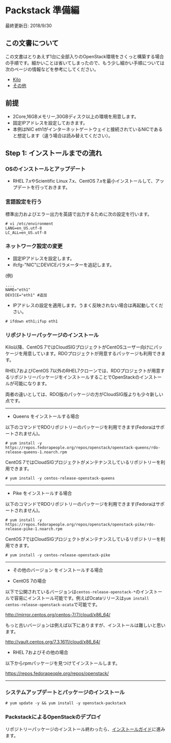 # Packstack 準備編

最終更新日: 2018/9/30


## この文書について

この文書はとりあえず1台に全部入りのOpenStack環境をさくっと構築する場合の手順です。細かいことは省いてしまったので、もう少し細かい手順については次のページの情報などを参考にしてください。

- [Kilo](https://github.com/ytooyama/rdo-kilo)
- [その他](https://github.com/ytooyama?tab=repositories)


## 前提

- 2Core,16GBメモリー,30GBディスク以上の環境を用意します。
- 固定IPアドレスを設定しておきます。
- 本例はNIC eth1がインターネットゲートウェイと接続されているNICであると想定します（違う場合は読み替えてください）。

## Step 1: インストールまでの流れ

### OSのインストールとアップデート

- RHEL 7.xやScientific Linux 7.x、CentOS 7.xを最小インストールして、アップデートを行っておきます。

### 言語設定を行う

標準出力およびエラー出力を英語で出力するために次の設定を行います。

````
# vi /etc/environment
LANG=en_US.utf-8
LC_ALL=en_US.utf-8
````

### ネットワーク設定の変更

- 固定IPアドレスを設定します。
- ifcfg-"NIC"にDEVICEパラメーターを追記します。

(例)

````
....
NAME="eth1"
DEVICE="eth1" #追加
````

- IPアドレスの設定を適用します。うまく反映されない場合は再起動してください。

````
# ifdown eth1;ifup eth1
````

### リポジトリーパッケージのインストール

Kilo以降、CentOS 7ではCloudSIGプロジェクトがCentOSユーザー向けにパッケージを用意しています。RDOプロジェクトが用意するパッケージも利用できます。

RHEL7およびCentOS 7以外のRHEL7クローンでは、RDOプロジェクトが用意するリポジトリーパッケージをインストールすることでOpenStackのインストールが可能になります。

両者の違いとしては、RDO版のパッケージの方がCloudSIG版よりも少々新しい点です。


---

- Queens をインストールする場合

以下のコマンドでRDOリポジトリーのパッケージを利用できます(Fedoraはサポートされません)。

````
# yum install -y https://repos.fedorapeople.org/repos/openstack/openstack-queens/rdo-release-queens-1.noarch.rpm
````

CentOS 7ではCloudSIGプロジェクトがメンテナンスしているリポジトリーを利用できます。

````
# yum install -y centos-release-openstack-queens
````

---

- Pike をインストールする場合

以下のコマンドでRDOリポジトリーのパッケージを利用できます(Fedoraはサポートされません)。

````
# yum install -y https://repos.fedorapeople.org/repos/openstack/openstack-pike/rdo-release-pike-1.noarch.rpm
````

CentOS 7ではCloudSIGプロジェクトがメンテナンスしているリポジトリーを利用できます。

````
# yum install -y centos-release-openstack-pike
````


---

- その他のバージョン をインストールする場合


* CentOS 7の場合

以下で公開されているバージョンは`centos-release-openstack-*`のインストールで容易にインストール可能です。例えばOcataリリースは`yum install centos-release-openstack-ocata`で可能です。

<http://mirror.centos.org/centos-7/7/cloud/x86_64/>

もっと古いバージョンは例えば以下にありますが、インストールは難しいと思います。

<http://vault.centos.org/7.3.1611/cloud/x86_64/>


* RHEL 7およびその他の場合

以下からrpmパッケージを見つけてインストールします。

<https://repos.fedorapeople.org/repos/openstack/>


---

### システムアップデートとパッケージのインストール

````
# yum update -y && yum install -y openstack-packstack
````

### PackstackによるOpenStackのデプロイ

リポジトリーパッケージのインストール終わったら、[インストールガイド](Packstack2-QuickStart-installations.md)に進みます。
